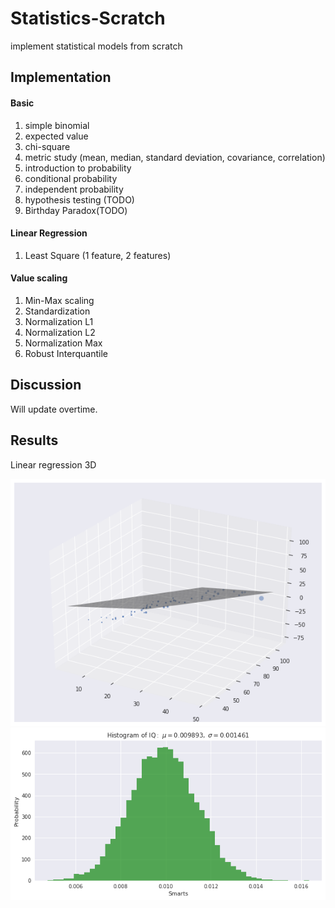 # Statistics-Scratch
implement statistical models from scratch

## Implementation

#### Basic
 1. simple binomial
 2. expected value
 3. chi-square
 4. metric study (mean, median, standard deviation, covariance, correlation)
 5. introduction to probability
 6. conditional probability
 7. independent probability
 8. hypothesis testing (TODO)
 9. Birthday Paradox(TODO)

#### Linear Regression
 1. Least Square (1 feature, 2 features)

#### Value scaling
 1. Min-Max scaling
 2. Standardization
 3. Normalization L1
 4. Normalization L2
 5. Normalization Max
 6. Robust Interquantile



## Discussion

Will update overtime.

## Results

Linear regression 3D

![alt text](results/linear3d.png)
![alt text](results/scaling.png)
